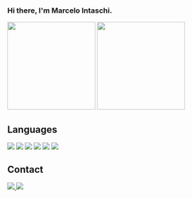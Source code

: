### Hi there, I'm Marcelo Intaschi.
<div>
  <img height="200em" src="https://github-readme-stats.vercel.app/api?username=marcelointaschi&show_icons=true&theme=dark"/>
  <img height="200em" src="https://github-readme-stats.vercel.app/api/top-langs/?username=marcelointaschi&layout=compact&theme=dark" />
</div>

## Languages
<div>
  <img src="https://img.shields.io/badge/Java-ED8B00?style=for-the-badge&logo=java&logoColor=white"/>
  <img src="https://img.shields.io/badge/Angular-DD0031?style=for-the-badge&logo=angular&logoColor=white"/>
  <img src="https://img.shields.io/badge/Vue.js-35495E?style=for-the-badge&logo=vue.js&logoColor=4FC08D"/>
  <img src="https://img.shields.io/badge/TypeScript-007ACC?style=for-the-badge&logo=typescript&logoColor=white"/>
  <img src="https://img.shields.io/badge/JavaScript-F7DF1E?style=for-the-badge&logo=javascript&logoColor=black"/>
  <img src="https://img.shields.io/badge/Python-3776AB?style=for-the-badge&logo=python&logoColor=white"/>
 <div/>
 
 ## Contact
<div>
  <a href="https://www.linkedin.com/in/marcelointaschi/" target="_blank" ><img src="https://img.shields.io/badge/LinkedIn-0077B5?style=for-the-badge&logo=linkedin&logoColor=white"/>   
  <a href="mailto:marcelointaschi@gmail.com"><img src="https://img.shields.io/badge/Gmail-D14836?style=for-the-badge&logo=gmail&logoColor=white"/></a>
</div>
